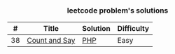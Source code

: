 ### <center>leetcode problem's solutions</center>

| # | Title | Solution | Difficulty |
|---| ----- | -------- | ---------- |
|38|[Count and Say](https://leetcode.com/problems/count-and-say/) | [PHP](./algorithms/php/38-countAndSay/countAndSay.php)|Easy|
